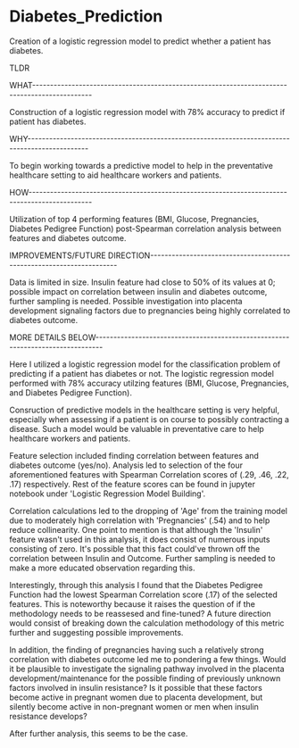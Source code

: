 # Diabetes_Prediction
Creation of a logistic regression model to predict whether a patient has diabetes.

TLDR

WHAT----------------------------------------------------------------------------------------------

Construction of a logistic regression model with 78% accuracy to predict if patient has diabetes.

WHY-----------------------------------------------------------------------------------------------

To begin working towards a predictive model to help in the preventative healthcare setting to aid healthcare workers and patients.

HOW-----------------------------------------------------------------------------------------------

Utilization of top 4 performing features (BMI, Glucose, Pregnancies, Diabetes Pedigree Function) post-Spearman correlation analysis between features and diabetes outcome.

IMPROVEMENTS/FUTURE DIRECTION---------------------------------------------------------------------

Data is limited in size. Insulin feature had close to 50% of its values at 0; possible impact on correlation between insulin and diabetes outcome, further sampling is needed. Possible investigation into placenta development signaling factors due to pregnancies being highly correlated to diabetes outcome.

MORE DETAILS BELOW--------------------------------------------------------------------------------

Here I utilized a logistic regression model for the classification problem of predicting if a patient has diabetes or not. The logistic regression model performed with 78% accuracy utilzing features (BMI, Glucose, Pregnancies, and Diabetes Pedigree Function).

Consruction of predictive models in the healthcare setting is very helpful, especially when assessing if a patient is on course to possibly contracting a disease. Such a model would be valuable in preventative care to help healthcare workers and patients.

Feature selection included finding correlation between features and diabetes outcome (yes/no). Analysis led to selection of the four aforementioned features with Spearman Correlation scores of (.29, .46, .22, .17) respectively. Rest of the feature scores can be found in jupyter notebook under 'Logistic Regression Model Building'.

Correlation calculations led to the dropping of 'Age' from the training model due to moderately high correlation with 'Pregnancies' (.54) and to help reduce collinearity. One point to mention is that although the 'Insulin' feature wasn't used in this analysis, it does consist of numerous inputs consisting of zero. It's possible that this fact could've thrown off the correlation between Insulin and Outcome. Further sampling is needed to make a more educated observation regarding this.

Interestingly, through this analysis I found that the Diabetes Pedigree Function had the lowest Spearman Correlation score (.17) of the selected features. This is noteworthy because it raises the question of if the methodology needs to be reassesed and fine-tuned? A future direction would consist of breaking down the calculation methodology of this metric further and suggesting possible improvements.

In addition, the finding of pregnancies having such a relatively strong correlation with diabetes outcome led me to pondering a few things. Would it be plausible to investigate the signaling pathway involved in the placenta development/maintenance for the possible finding of previously unknown factors involved in insulin resistance? Is it possible that these factors become active in pregnant women due to placenta development, but silently become active in non-pregnant women or men when insulin resistance develops?

After further analysis, this seems to be the case. 
